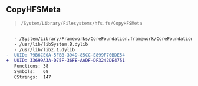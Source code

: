## CopyHFSMeta

> `/System/Library/Filesystems/hfs.fs/CopyHFSMeta`

```diff

   - /System/Library/Frameworks/CoreFoundation.framework/CoreFoundation
   - /usr/lib/libSystem.B.dylib
   - /usr/lib/libz.1.dylib
-  UUID: 79B6CE0A-5FBB-394D-85CC-E899F70BDE54
+  UUID: 33699A3A-D75F-36FE-AADF-DF3242DE4751
   Functions: 38
   Symbols:   68
   CStrings:  147

```
